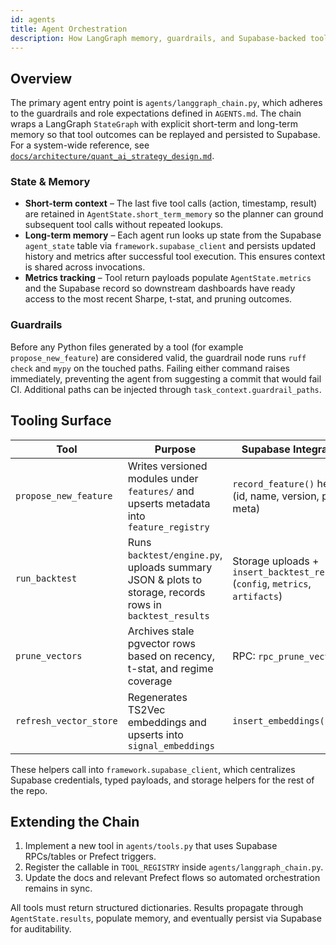 ```yaml
---
id: agents
title: Agent Orchestration
description: How LangGraph memory, guardrails, and Supabase-backed tools coordinate autonomous research agents.
---
```


## Overview

The primary agent entry point is `agents/langgraph_chain.py`, which adheres to the guardrails and role expectations defined in
`AGENTS.md`. The chain wraps a LangGraph `StateGraph` with explicit short-term and long-term memory so that tool outcomes can be
replayed and persisted to Supabase. For a system-wide reference, see
[`docs/architecture/quant_ai_strategy_design.md`](architecture/quant_ai_strategy_design.md).

### State & Memory

- **Short-term context** – The last five tool calls (action, timestamp, result) are retained in `AgentState.short_term_memory` so
  the planner can ground subsequent tool calls without repeated lookups.
- **Long-term memory** – Each agent run looks up state from the Supabase `agent_state` table via `framework.supabase_client` and
  persists updated history and metrics after successful tool execution. This ensures context is shared across invocations.
- **Metrics tracking** – Tool return payloads populate `AgentState.metrics` and the Supabase record so downstream dashboards have
  ready access to the most recent Sharpe, t-stat, and pruning outcomes.

### Guardrails

Before any Python files generated by a tool (for example `propose_new_feature`) are considered valid, the guardrail node runs
`ruff check` and `mypy` on the touched paths. Failing either command raises immediately, preventing the agent from suggesting a
commit that would fail CI. Additional paths can be injected through `task_context.guardrail_paths`.

## Tooling Surface

| Tool | Purpose | Supabase Integration |
| --- | --- | --- |
| `propose_new_feature` | Writes versioned modules under `features/` and upserts metadata into `feature_registry` | `record_feature()` helper (id, name, version, path, meta) |
| `run_backtest` | Runs `backtest/engine.py`, uploads summary JSON & plots to storage, records rows in `backtest_results` | Storage uploads + `insert_backtest_result()` (`config`, `metrics`, `artifacts`) |
| `prune_vectors` | Archives stale pgvector rows based on recency, t-stat, and regime coverage | RPC: `rpc_prune_vectors` |
| `refresh_vector_store` | Regenerates TS2Vec embeddings and upserts into `signal_embeddings` | `insert_embeddings()` |

These helpers call into `framework.supabase_client`, which centralizes Supabase credentials, typed payloads, and storage helpers
for the rest of the repo.

## Extending the Chain

1. Implement a new tool in `agents/tools.py` that uses Supabase RPCs/tables or Prefect triggers.
2. Register the callable in `TOOL_REGISTRY` inside `agents/langgraph_chain.py`.
3. Update the docs and relevant Prefect flows so automated orchestration remains in sync.

All tools must return structured dictionaries. Results propagate through `AgentState.results`, populate memory, and eventually
persist via Supabase for auditability.
